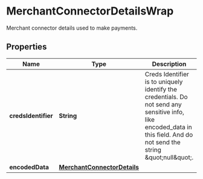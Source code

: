 

# MerchantConnectorDetailsWrap

Merchant connector details used to make payments.

## Properties

| Name | Type | Description | Notes |
|------------ | ------------- | ------------- | -------------|
|**credsIdentifier** | **String** | Creds Identifier is to uniquely identify the credentials. Do not send any sensitive info, like encoded_data in this field. And do not send the string \&quot;null\&quot;. |  |
|**encodedData** | [**MerchantConnectorDetails**](MerchantConnectorDetails.md) |  |  [optional] |



